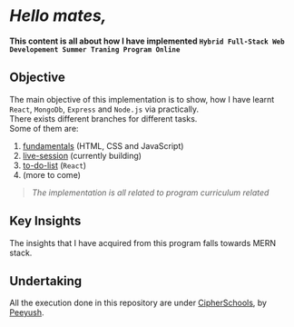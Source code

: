 # *Hello mates,*

**This content is all about how I have implemented `Hybrid Full-Stack Web Developement Summer Traning Program Online`**

## Objective
The main objective of this implementation is to show, how I have learnt `React`, `MongoDb`, `Express` and `Node.js` via practically.  
There exists different branches for different tasks.  
Some of them are:  
1. [fundamentals](https://github.com/Peeyush-04/cipherschools-mern) (HTML, CSS and JavaScript)
2. [live-session](https://github.com/Peeyush-04/cipherschools-mern/tree/live-sessions) (currently building)
3. [to-do-list](https://github.com/Peeyush-04/cipherschools-mern/tree/to-do-list) (`React`)
4. (more to come)

> *The implementation is all related to program curriculum related*

## Key Insights
The insights that I have acquired from this program falls towards MERN stack.

## Undertaking
All the execution done in this repository are under [CipherSchools](https://www.cipherschools.com/profile/me), by [Peeyush](https://github.com/Peeyush-04).
